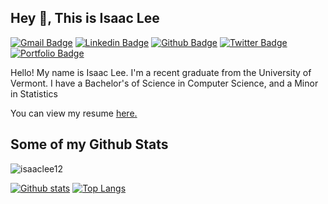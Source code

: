 ## Hey 👋, This is Isaac Lee
[![Gmail Badge](https://img.shields.io/badge/-isaac.wonha.lee@outlook.com-c14438?style=flat&logo=Gmail&logoColor=white&link=mailto:isaac.wonha.lee@outlook.com)](mailto:isaac.wonha.lee@outlook.com) 
[![Linkedin Badge](https://img.shields.io/badge/-isaaclee-621873133-0072b1?style=flat&logo=Linkedin&logoColor=white&link=https://www.linkedin.com/in/isaaclee-621873133/)](https://www.linkedin.com/in/isaaclee-621873133/) [![Github Badge](https://img.shields.io/badge/-isaaclee12-grey?style=flat&logo=github&logoColor=white&link=https://github.com/isaaclee12/)](https://www.github.com/isaaclee12/) [![Twitter Badge](https://img.shields.io/badge/-isaacwonhalee-00acee?style=flat&logo=twitter&logoColor=white&link=https://twitter.com/isaacwonhalee/)](https://www.twitter.com/isaacwonhalee/) [![Portfolio Badge](https://img.shields.io/badge/portfolio-web-blue?style=flat&link=isaaclee.org/)](isaaclee.org/) <p align='left'>Hello! My name is Isaac Lee. I'm a recent graduate from the University of Vermont. I have a Bachelor's of Science in Computer Science, and a Minor in Statistics</p><p align='left'> You can view my resume <a href='isaaclee.org/RESUME ' target=_blank><u>here</u>.</a></p>
## Some of my Github Stats
<p align=left> <img src=https://komarev.com/ghpvc/?username=isaaclee12 alt=isaaclee12 /> </p>

[![Github stats](https://github-readme-stats.vercel.app/api?username=isaaclee12&show_icons=true&include_all_commits=true)](https://github.com/isaaclee12/github-readme-stats)
[![Top Langs](https://github-readme-stats.vercel.app/api/top-langs/?username=isaaclee12&layout=compact)](https://github.com/isaaclee12/github-readme-stats)
